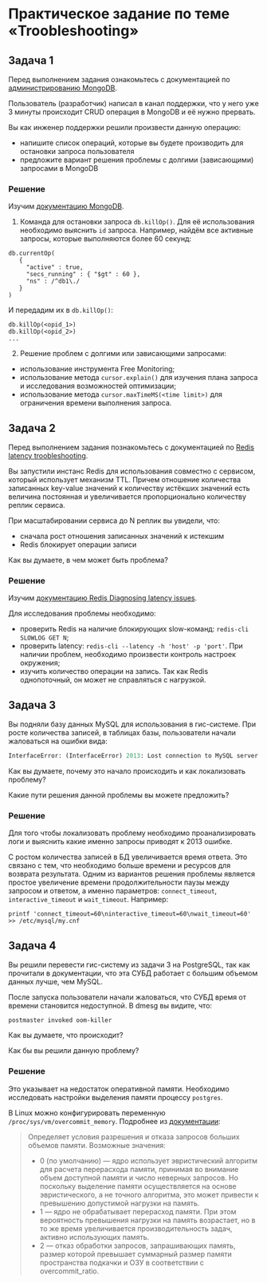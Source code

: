 # Практическое задание по теме «Troobleshooting»

## Задача 1

Перед выполнением задания ознакомьтесь с документацией по [администрированию MongoDB](https://docs.mongodb.com/manual/administration/).

Пользователь (разработчик) написал в канал поддержки, что у него уже 3 минуты происходит CRUD операция в MongoDB и её 
нужно прервать. 

Вы как инженер поддержки решили произвести данную операцию:
- напишите список операций, которые вы будете производить для остановки запроса пользователя
- предложите вариант решения проблемы с долгими (зависающими) запросами в MongoDB

### Решение

Изучим [документацию MongoDB](https://www.mongodb.com/docs/manual/administration/).

1. Команда для остановки запроса `db.killOp()`. Для её использования необходимо выяснить `id` запроса. Например, найдём все активные запросы, которые выполняются более 60 секунд:

```shell
db.currentOp(
   {
     "active" : true,
     "secs_running" : { "$gt" : 60 },
     "ns" : /^db1\./
   }
)
```

И передадим их в `db.killOp()`:  

```  
db.killOp(<opid_1>)
db.killOp(<opid_2>)
...
```

2. Решение проблем с долгими или зависающими запросами:

* использование инструмента Free Monitoring;
* использование метода `cursor.explain()` для изучения плана запроса и исследования возможностей оптимизации;
* использование метода `cursor.maxTimeMS(<time limit>)` для ограничения времени выполнения запроса.

## Задача 2

Перед выполнением задания познакомьтесь с документацией по [Redis latency troobleshooting](https://redis.io/topics/latency).

Вы запустили инстанс Redis для использования совместно с сервисом, который использует механизм TTL. 
Причем отношение количества записанных key-value значений к количеству истёкших значений есть величина постоянная и
увеличивается пропорционально количеству реплик сервиса. 

При масштабировании сервиса до N реплик вы увидели, что:
- сначала рост отношения записанных значений к истекшим
- Redis блокирует операции записи

Как вы думаете, в чем может быть проблема?
 
### Решение

Изучим [документацию Redis Diagnosing latency issues](https://redis.io/docs/reference/optimization/latency/).

Для исследования проблемы необходимо:

* проверить Redis на наличие блокирующих slow-команд: `redis-cli SLOWLOG GET N`; 
* проверить latency: `redis-cli --latency -h 'host' -p 'port'`. При наличии проблем, необходимо произвести контроль настроек окружения;
* изучить количество операции на запись. Так как Redis однопоточный, он может не справляться с нагрузкой. 

## Задача 3

Вы подняли базу данных MySQL для использования в гис-системе. При росте количества записей, в таблицах базы,
пользователи начали жаловаться на ошибки вида:
```python
InterfaceError: (InterfaceError) 2013: Lost connection to MySQL server during query u'SELECT..... '
```

Как вы думаете, почему это начало происходить и как локализовать проблему?

Какие пути решения данной проблемы вы можете предложить?

### Решение

Для того чтобы локализовать проблему необходимо проанализировать логи и выяснить какие именно запросы приводят к 2013 ошибке. 

С ростом количества записей в БД увеличивается время ответа. Это связано с тем, что необходимо больше времени и ресурсов для возврата результата. Одним из вариантов решения проблемы является простое увеличение времени продолжительности паузы между запросом и ответом, а именно параметров: `connect_timeout`, `interactive_timeout` и `wait_timeout`. Например:

```shell
printf 'connect_timeout=60\ninteractive_timeout=60\nwait_timeout=60' >> /etc/mysql/my.cnf
```

## Задача 4


Вы решили перевести гис-систему из задачи 3 на PostgreSQL, так как прочитали в документации, что эта СУБД работает с 
большим объемом данных лучше, чем MySQL.

После запуска пользователи начали жаловаться, что СУБД время от времени становится недоступной. В dmesg вы видите, что:

`postmaster invoked oom-killer`

Как вы думаете, что происходит?

Как бы вы решили данную проблему?

### Решение

Это указывает на недостаток оперативной памяти. Необходимо исследовать настройки выделения памяти процессу `postgres`.

В Linux можно конфигурировать переменную `/proc/sys/vm/overcommit_memory`. Подробнее из [документации](https://access.redhat.com/documentation/ru-ru/red_hat_enterprise_linux/6/html/performance_tuning_guide/s-memory-captun):

> Определяет условия разрешения и отказа запросов больших объемов памяти. Возможные значения:
> * 0 (по умолчанию) — ядро использует эвристический алгоритм для расчета перерасхода памяти, принимая во внимание объем доступной памяти и число неверных запросов. Но поскольку выделение памяти осуществляется на основе эвристического, а не точного алгоритма, это может привести к превышению допустимой нагрузки на память.
> * 1 — ядро не обрабатывает перерасход памяти. При этом вероятность превышения нагрузки на память возрастает, но в то же время увеличивается производительность задач, активно использующих память.
> * 2 — отказ обработки запросов, запрашивающих память, размер которой превышает суммарный размер памяти пространства подкачки и ОЗУ в соответствии с overcommit_ratio.
